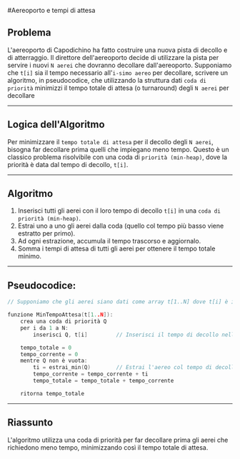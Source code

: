 #Aereoporto e tempi di attesa
## Problema

L'aereoporto di Capodichino ha fatto costruire una nuova pista di decollo e di atterraggio. Il direttore dell'aereoporto decide di utilizzare la pista per servire i nuovi `N aerei` che dovranno decollare dall'aereoporto.
Supponiamo che `t[i]` sia il tempo necessario all'`i-simo aereo` per decollare, scrivere un algoritmo, in pseudocodice, che utilizzando la struttura dati `coda di priorità` minimizzi il tempo totale di attesa (o turnaround) degli `N aerei` per decollare

---

## Logica dell'Algoritmo
Per minimizzare il `tempo totale di attesa` per il decollo degli `N aerei`, bisogna far decollare prima quelli che impiegano meno tempo.
Questo è un classico problema risolvibile con una coda di `priorità (min-heap)`, dove la priorità è data dal tempo di decollo, `t[i]`.

---

## Algoritmo 

1. Inserisci tutti gli aerei con il loro tempo di decollo `t[i]` in una `coda di priorità (min-heap)`.
2. Estrai uno a uno gli aerei dalla coda (quello col tempo più basso viene estratto per primo).
3. Ad ogni estrazione, accumula il tempo trascorso e aggiornalo.
4. Somma i tempi di attesa di tutti gli aerei per ottenere il tempo totale minimo.


---

## Pseudocodice: 

```c
// Supponiamo che gli aerei siano dati come array t[1..N] dove t[i] è il tempo per l'i-simo aereo

funzione MinTempoAttesa(t[1..N]):
    crea una coda di priorità Q
    per i da 1 a N:
        inserisci Q, t[i]         // Inserisci il tempo di decollo nella coda di priorità

    tempo_totale = 0
    tempo_corrente = 0
    mentre Q non è vuota:
        ti = estrai_min(Q)        // Estrai l'aereo col tempo di decollo minore
        tempo_corrente = tempo_corrente + ti
        tempo_totale = tempo_totale + tempo_corrente

    ritorna tempo_totale
```
---

## Riassunto
L'algoritmo utilizza una coda di priorità per far decollare prima gli aerei che richiedono meno tempo, minimizzando così il tempo totale di attesa.
